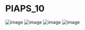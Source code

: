 # PIAPS_10
![image](https://github.com/user-attachments/assets/190d1602-d083-4b8d-be93-899c088cde7b)
![image](https://github.com/user-attachments/assets/18db12e3-e677-45d2-9ca6-d3c29f521e4f)
![image](https://github.com/user-attachments/assets/4101ef91-665e-41da-b013-d9c4a5020b60)
![image](https://github.com/user-attachments/assets/ab4308b1-a10d-41eb-ae52-7c10b8a29429)

#
